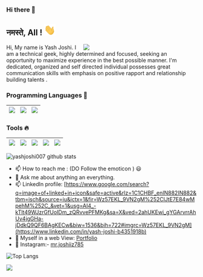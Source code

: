 ### Hi there 👋

<!--
**yashjoshi007/yashjoshi007** is a ✨ _special_ ✨ repository because its `README.md` (this file) appears on your GitHub profile.

Here are some ideas to get you started:

- 🔭 I’m currently working on ...
- 🌱 I’m currently learning ...
- 👯 I’m looking to collaborate on ...
- 🤔 I’m looking for help with ...
- 💬 Ask me about ...
- 📫 How to reach me: ...
- 😄 Pronouns: ...
- ⚡ Fun fact: ...
-->
<h2> नमस्ते, All <coders/>! <img src="https://raw.githubusercontent.com/ABSphreak/ABSphreak/master/gifs/Hi.gif" width="30px"></h2>

<img align='right' src='https://media.giphy.com/media/p4NLw3I4U0idi/giphy.gif' width='300" '>

Hi, My name is Yash Joshi.  I am a technical geek, highly determined and focused, seeking an opportunity to maximize experience in the best possible manner. I'm dedicated, organized and self directed individual possesses great communication skills with emphasis on positive rapport and relationship building talents .

### Programming Languages  :rocket:
|<img src="https://firebasestorage.googleapis.com/v0/b/github--images.appspot.com/o/Github%20images%2Ff1eaa7278f64e27128e062a3de918265.png?alt=media&token=a05e0358-a919-4c27-bb1a-1aa03d07183d" width=60> | <img src="https://firebasestorage.googleapis.com/v0/b/github--images.appspot.com/o/Github%20images%2Fdownload.jpg?alt=media&token=f84769eb-78b3-43f7-aa34-8debf111fc89" width=60> | <img src="https://firebasestorage.googleapis.com/v0/b/github--images.appspot.com/o/Github%20images%2Flogo-html-5.png?alt=media&token=433bba37-6049-47d4-8cb6-4498d7886ff1" width=60> |
|:---:|:---:|:---:|


### Tools :fire:
|<img src="https://firebasestorage.googleapis.com/v0/b/github--images.appspot.com/o/Github%20images%2F1200px-Android_Studio_icon.svg.png?alt=media&token=c696a2c6-181d-4ef2-b235-a200306833ca" width=60> | <img src="https://firebasestorage.googleapis.com/v0/b/github--images.appspot.com/o/Github%20images%2FAdobe_Brackets_v0.0.x_icon.png?alt=media&token=94a00119-63c8-40af-8b89-79579cd402b8" width=60>|  <img src="https://firebasestorage.googleapis.com/v0/b/github--images.appspot.com/o/Github%20images%2Ffirebase.png?alt=media&token=b31bf89b-27a9-4192-9c7f-ae8eedb56554 " width=60> | <img src="https://firebasestorage.googleapis.com/v0/b/github--images.appspot.com/o/Github%20images%2F25231.svg?alt=media&token=ef2be627-04a6-4f80-afba-bf224281d35a" width=60> |<img src="https://firebasestorage.googleapis.com/v0/b/github--images.appspot.com/o/Github%20images%2Flogo-stable.png?alt=media&token=88a7cb79-fe86-46ab-b691-05d210131a99" width=60> |
|:---:|:---:|:---:|:---:|:---:|




![yashjoshi007 github stats](https://github-readme-stats.vercel.app/api?username=yashjoshi007&&show_icons=true&title_color=ffffff&icon_color=bb2acf&text_color=daf7dc&bg_color=151515)


- 📫 How to reach me : (DO Follow the emoticon ) 😃
- 💬 Ask me about anything an everything.
- 📫 LinkedIn profile: [https://www.google.com/search?q=image+of+linked+in+icon&safe=active&rlz=1C1CHBF_enIN882IN882&tbm=isch&source=iu&ictx=1&fir=Wz57EKL_9VN2gM%252ClJtE7E84wMpehM%252C_&vet=1&usg=AI4_-kTlt49WJzrGfUoIDm_zQRvvePFMKg&sa=X&ved=2ahUKEwi_gYGArvrrAhUv4jgGHa-jDdkQ9QF6BAgKECw&biw=1536&bih=722#imgrc=Wz57EKL_9VN2gM](https://www.linkedin.com/in/yash-joshi-b4351918b)
- 🎯 Myself in a web View: [Portfolio](https://yashportfolio.netlify.app/)
- 🔔 Instagram:- [mr.joshiiz785](https://www.instagram.com/mr.joshiiz785/?igshid=1nbt1729p1y9j)


![Top Langs](https://github-readme-stats.vercel.app/api/top-langs/?username=yashjoshi007&title_color=ffffff&icon_color=bb2acf&text_color=daf7dc&bg_color=151515&layout=compact&hide=css)




![](https://komarev.com/ghpvc/?username=yashjoshi007&color=blue)
